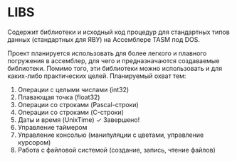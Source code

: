 # LIBS
Содержит библиотеки и исходный код процедур для стандартных типов данных (стандартных для ЯВУ) на Ассемблере TASM под DOS.

Проект планируется использовать для более легкого и плавного погружения в ассемблер, для чего и предназначаются создаваемые библиотеки.
Помимо того, эти библиотеки можно использовать и для каких-либо практических целей. Планируемый охват тем:
1. Операции с целыми числами (int32)
2. Плавающая точка (float32)
3. Операции со строками (Pascal-строки)
4. Операции со строками (C-строки)
5. Даты и время (UnixTime)                                          ✓ Завершено!
6. Управление таймером
7. Управление консолью (манипуляции с цветами, управление курсором)
8. Работа с файловой системой (создание, запись, чтение файлов)

